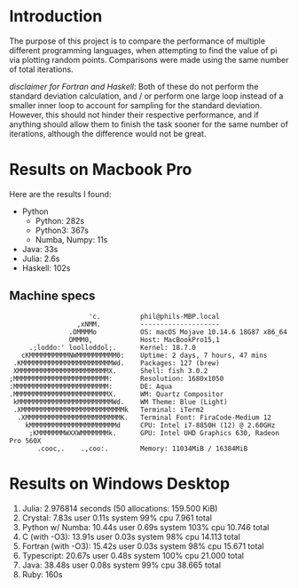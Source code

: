 # Introduction

The purpose of this project is to compare the performance of multiple different programming languages, when attempting to find the value of pi via plotting random points. Comparisons were made using the same number of total iterations.

*disclaimer for Fortran and Haskell*: Both of these do not perform the standard deviation calculation, and / or perform one large loop instead of a smaller inner loop to account for sampling for the standard deviation. However, this should not hinder their respective performance, and if anything should allow them to finish the task sooner for the same number of iterations, although the difference would not be great.

# Results on Macbook Pro
Here are the results I found:

- Python
    - Python: 282s
    - Python3: 367s
    - Numba, Numpy: 11s
- Java: 33s
- Julia: 2.6s
- Haskell: 102s

## Machine specs
```
                    'c.          phil@phils-MBP.local
                 ,xNMM.          --------------------
               .OMMMMo           OS: macOS Mojave 10.14.6 18G87 x86_64
               OMMM0,            Host: MacBookPro15,1
     .;loddo:' loolloddol;.      Kernel: 18.7.0
   cKMMMMMMMMMMNWMMMMMMMMMM0:    Uptime: 2 days, 7 hours, 47 mins
 .KMMMMMMMMMMMMMMMMMMMMMMMWd.    Packages: 127 (brew)
 XMMMMMMMMMMMMMMMMMMMMMMMX.      Shell: fish 3.0.2
;MMMMMMMMMMMMMMMMMMMMMMMM:       Resolution: 1680x1050
:MMMMMMMMMMMMMMMMMMMMMMMM:       DE: Aqua
.MMMMMMMMMMMMMMMMMMMMMMMMX.      WM: Quartz Compositor
 kMMMMMMMMMMMMMMMMMMMMMMMMWd.    WM Theme: Blue (Light)
 .XMMMMMMMMMMMMMMMMMMMMMMMMMMk   Terminal: iTerm2
  .XMMMMMMMMMMMMMMMMMMMMMMMMK.   Terminal Font: FiraCode-Medium 12
    kMMMMMMMMMMMMMMMMMMMMMMd     CPU: Intel i7-8850H (12) @ 2.60GHz
     ;KMMMMMMMWXXWMMMMMMMk.      GPU: Intel UHD Graphics 630, Radeon Pro 560X
       .cooc,.    .,coo:.        Memory: 11034MiB / 16384MiB
```

# Results on Windows Desktop

1. Julia: 2.976814 seconds (50 allocations: 159.500 KiB)
2. Crystal: 7.83s user 0.11s system 99% cpu 7.961 total
3. Python w/ Numba: 10.44s user 0.69s system 103% cpu 10.746 total
4. C (with -O3): 13.91s user 0.03s system 98% cpu 14.113 total
5. Fortran (with -O3): 15.42s user 0.03s system 98% cpu 15.671 total
6. Typescript: 20.67s user 0.48s system 100% cpu 21.000 total
7. Java: 38.48s user 0.08s system 99% cpu 38.665 total
8. Ruby: 160s
